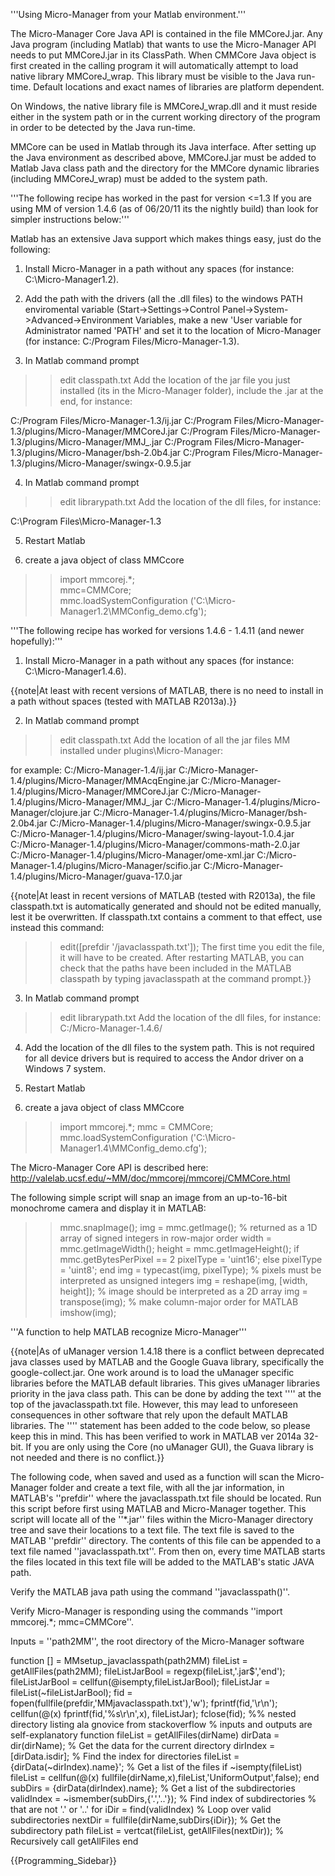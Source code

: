 '''Using Micro-Manager from your Matlab environment.'''

The Micro-Manager Core Java API is contained in the file MMCoreJ.jar.  Any Java program (including Matlab) that wants to use the Micro-Manager API needs to put MMCoreJ.jar in its ClassPath.  When CMMCore Java object is first created in the calling program it will automatically attempt to load native library MMCoreJ_wrap. This library must be visible to the Java run-time. Default locations and exact names of libraries are platform dependent.

On Windows, the native library file is MMCoreJ_wrap.dll and it must reside either in the system path or in the current working directory of the program in order to be detected by the Java run-time.

MMCore can be used in Matlab through its Java interface. After setting up the Java environment as described above, MMCoreJ.jar must be added to Matlab Java class path and the directory for the MMCore dynamic libraries (including MMCoreJ_wrap) must be added to the system path.


'''The following recipe has worked in the past for version <=1.3 If you are using MM of version 1.4.6 (as of 06/20/11 its the nightly build) than look for simpler instructions below:'''

Matlab has an extensive Java support which makes things easy, just do the following: 

1. Install Micro-Manager in a path without any spaces (for instance: C:\Micro-Manager1.2). 

2. Add the path with the drivers (all the .dll files) to the windows PATH enviromental variable (Start->Settings->Control Panel->System->Advanced->Environment Variables, make a new 'User variable for Administrator named 'PATH' and set it to the location of Micro-Manager (for instance: C:/Program Files/Micro-Manager-1.3). 

3. In Matlab command prompt
 >> edit classpath.txt 
Add the location of the jar file you just installed (its in the Micro-Manager folder), include the .jar at the end, for instance:

 C:/Program Files/Micro-Manager-1.3/ij.jar
 C:/Program Files/Micro-Manager-1.3/plugins/Micro-Manager/MMCoreJ.jar
 C:/Program Files/Micro-Manager-1.3/plugins/Micro-Manager/MMJ_.jar
 C:/Program Files/Micro-Manager-1.3/plugins/Micro-Manager/bsh-2.0b4.jar
 C:/Program Files/Micro-Manager-1.3/plugins/Micro-Manager/swingx-0.9.5.jar

4. In Matlab command prompt
 >> edit librarypath.txt 
Add the location of the dll files, for instance:

 C:\Program Files\Micro-Manager-1.3

5. Restart Matlab 

6. create a java object of class MMCcore

>> import mmcorej.*;<br>
>> mmc=CMMCore;<br> 
>> mmc.loadSystemConfiguration ('C:\Micro-Manager1.2\MMConfig_demo.cfg');<br>


'''The following recipe has worked for versions 1.4.6 - 1.4.11 (and newer hopefully):'''

1. Install Micro-Manager in a path without any spaces (for instance: C:\Micro-Manager1.4.6).

{{note|At least with recent versions of MATLAB, there is no need to install in a path without spaces (tested with MATLAB R2013a).}}

2. In Matlab command prompt
 >> edit classpath.txt 
Add the location of all the jar files MM installed under plugins\Micro-Manager:

for example:
 C:/Micro-Manager-1.4/ij.jar
 C:/Micro-Manager-1.4/plugins/Micro-Manager/MMAcqEngine.jar
 C:/Micro-Manager-1.4/plugins/Micro-Manager/MMCoreJ.jar
 C:/Micro-Manager-1.4/plugins/Micro-Manager/MMJ_.jar
 C:/Micro-Manager-1.4/plugins/Micro-Manager/clojure.jar
 C:/Micro-Manager-1.4/plugins/Micro-Manager/bsh-2.0b4.jar
 C:/Micro-Manager-1.4/plugins/Micro-Manager/swingx-0.9.5.jar
 C:/Micro-Manager-1.4/plugins/Micro-Manager/swing-layout-1.0.4.jar
 C:/Micro-Manager-1.4/plugins/Micro-Manager/commons-math-2.0.jar
 C:/Micro-Manager-1.4/plugins/Micro-Manager/ome-xml.jar
 C:/Micro-Manager-1.4/plugins/Micro-Manager/scifio.jar
 C:/Micro-Manager-1.4/plugins/Micro-Manager/guava-17.0.jar

{{note|At least in recent versions of MATLAB (tested with R2013a), the file classpath.txt is automatically generated and should not be edited manually, lest it be overwritten. If classpath.txt contains a comment to that effect, use instead this command:
 >> edit([prefdir '/javaclasspath.txt']);
The first time you edit the file, it will have to be created. After restarting MATLAB, you can check that the paths have been included in the MATLAB classpath by typing
 >> javaclasspath
at the command prompt.}}


3. In Matlab command prompt
 >> edit librarypath.txt 
Add the location of the dll files, for instance: C:/Micro-Manager-1.4.6/

4. Add the location of the dll files to the system path. This is not required for all device drivers but is required to access the Andor driver on a Windows 7 system.

5. Restart Matlab 

6. create a java object of class MMCcore

 >> import mmcorej.*;
 >> mmc = CMMCore;
 >> mmc.loadSystemConfiguration ('C:\Micro-Manager1.4\MMConfig_demo.cfg');

The Micro-Manager Core API is described here: http://valelab.ucsf.edu/~MM/doc/mmcorej/mmcorej/CMMCore.html


The following simple script will snap an image from an up-to-16-bit monochrome camera and display it in MATLAB:

 >> mmc.snapImage();
 >> img = mmc.getImage();  % returned as a 1D array of signed integers in row-major order
 >> width = mmc.getImageWidth();
 >> height = mmc.getImageHeight();
 >> if mmc.getBytesPerPixel == 2
     pixelType = 'uint16';
 else
     pixelType = 'uint8';
 end
 >> img = typecast(img, pixelType);      % pixels must be interpreted as unsigned integers
 >> img = reshape(img, [width, height]); % image should be interpreted as a 2D array
 >> img = transpose(img);                % make column-major order for MATLAB
 >> imshow(img);

'''A function to help MATLAB recognize Micro-Manager'''

{{note|As of uManager version 1.4.18 there is a conflict between deprecated java classes used by MATLAB and the Google Guava library, specifically the google-collect.jar. One work around is to load the uManager specific libraries before the MATLAB default libraries. This gives uManager libraries priority in the java class path. This can be done by adding the text ''<before>'' at the top of the javaclasspath.txt file. However, this may lead to unforeseen consequences in other software that rely upon the default MATLAB libraries. The ''<before>'' statement has been added to the code below, so please keep this in mind. This has been verified to work in MATLAB ver 2014a 32-bit. If you are only using the Core (no uManager GUI), the Guava library is not needed and there is no conflict.}}


The following code, when saved and used as a function will scan the Micro-Manager folder and create a text file, with all the jar information, in MATLAB's ''prefdir'' where the javaclasspath.txt file should be located. Run this script before first using MATLAB and Micro-Manager together. This script will locate all of the ''*.jar'' files within the Micro-Manager directory tree and save their locations to a text file. The text file is saved to the MATLAB ''prefdir'' directory. The contents of this file can be appended to a text file named ''javaclasspath.txt''. From then on, every time MATLAB starts the files located in this text file will be added to the MATLAB's static JAVA path.

Verify the MATLAB java path using the command ''javaclasspath()''.

Verify Micro-Manager is responding using the commands ''import mmcorej.*; mmc=CMMCore''.

Inputs = ''path2MM'', the root directory of the Micro-Manager software

 function [] = MMsetup_javaclasspath(path2MM)
 fileList = getAllFiles(path2MM);
 fileListJarBool = regexp(fileList,'.jar$','end');
 fileListJarBool = cellfun(@isempty,fileListJarBool);
 fileListJar = fileList(~fileListJarBool);
 fid = fopen(fullfile(prefdir,'MMjavaclasspath.txt'),'w');
 fprintf(fid,'<before>\r\n');
 cellfun(@(x) fprintf(fid,'%s\r\n',x), fileListJar);
 fclose(fid);
 %% nested directory listing ala gnovice from stackoverflow
 % inputs and outputs are self-explanatory
 function fileList = getAllFiles(dirName)
 dirData = dir(dirName);      % Get the data for the current directory
 dirIndex = [dirData.isdir];  % Find the index for directories
 fileList = {dirData(~dirIndex).name}';  % Get a list of the files
 if ~isempty(fileList)
     fileList = cellfun(@(x) fullfile(dirName,x),fileList,'UniformOutput',false);
 end
 subDirs = {dirData(dirIndex).name};  % Get a list of the subdirectories
 validIndex = ~ismember(subDirs,{'.','..'});  % Find index of subdirectories
 %   that are not '.' or '..'
 for iDir = find(validIndex)                  % Loop over valid subdirectories
     nextDir = fullfile(dirName,subDirs{iDir});    % Get the subdirectory path
     fileList = vertcat(fileList, getAllFiles(nextDir));  % Recursively call getAllFiles
 end


{{Programming_Sidebar}}
